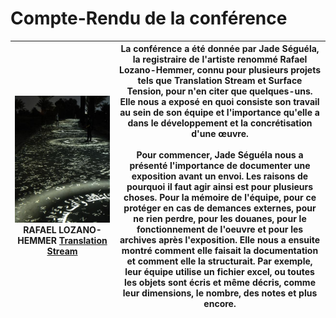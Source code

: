 # Compte-Rendu de la conférence

| <img src="Médias/exposition_translation_stream.jpg" alt="Image" width="1200"> RAFAEL LOZANO-HEMMER [Translation Stream](https://www.lozano-hemmer.com/translation_stream.php) | La conférence a été donnée par Jade Séguéla, la registraire de l'artiste renommé Rafael Lozano-Hemmer, connu pour plusieurs projets tels que Translation Stream et Surface Tension, pour n'en citer que quelques-uns. Elle nous a exposé en quoi consiste son travail au sein de son équipe et l'importance qu'elle a dans le développement et la concrétisation d'une œuvre. <br><br> Pour commencer, Jade Séguéla nous a présenté l'importance de documenter une exposition avant un envoi. Les raisons de pourquoi il faut agir ainsi est pour plusieurs choses. Pour la mémoire de l'équipe, pour ce protéger en cas de demances externes, pour ne rien perdre, pour les douanes, pour le fonctionnement de l'oeuvre et pour les archives après l'exposition. Elle nous a ensuite montré comment elle faisait la documentation et comment elle la structurait. Par exemple, leur équipe utilise un fichier excel, ou toutes les objets sont écris et même décris, comme leur dimensions, le nombre, des notes et plus encore. |
|:---:|---|

